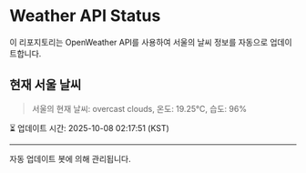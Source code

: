 
# Weather API Status

이 리포지토리는 OpenWeather API를 사용하여 서울의 날씨 정보를 자동으로 업데이트합니다.

## 현재 서울 날씨
> 서울의 현재 날씨: overcast clouds, 온도: 19.25°C, 습도: 96%

⏳ 업데이트 시간: 2025-10-08 02:17:51 (KST)

---
자동 업데이트 봇에 의해 관리됩니다.
